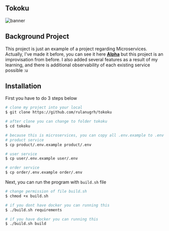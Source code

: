 ## Tokoku
![banner](https://media.discordapp.net/attachments/761056621849477160/1217157858492289124/cat_anime-girl.png?ex=660c3c17&is=65f9c717&hm=75326166d5e93a3455fabb89b7bc9b429d7957ef836c02f1d1aee92de21a79c9&=&format=webp&quality=lossless&width=935&height=526)

## Background Project
This project is just an example of a project regarding Microservices. Actually, I've made it before, you can see it here [**Alpha**](https://github.com/rulanugrh/alpha) but this project is an improvisation from before. I also added several features as a result of my learning, and there is additional observability of each existing service possible :u

## Installation
First you have to do 3 steps below
```bash
# clone my project into your local
$ git clone https://github.com/rulanugrh/tokoku

# after clone you can change to folder tokoku
$ cd tokoku

# because this is microservices, you can copy all .env.example to .env
# product service
$ cp product/.env.example product/.env

# user service
$ cp user/.env.example user/.env

# order service
$ cp order/.env.example order/.env
```

Next, you can run the program with `build.sh` file
```bash
# change permission of file build.sh
$ chmod +x build.sh

# if you dont have docker you can running this
$ ./build.sh requirements

# if you have docker you can running this
$ ./build.sh build
```
